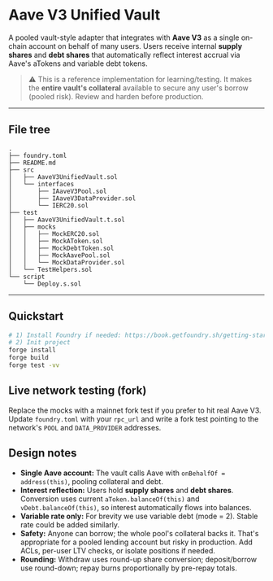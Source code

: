 # Aave V3 Unified Vault

A pooled vault-style adapter that integrates with **Aave V3** as a single on-chain account on behalf of many users. Users receive internal **supply shares** and **debt shares** that automatically reflect interest accrual via Aave's aTokens and variable debt tokens.

> ⚠️ This is a reference implementation for learning/testing. It makes the **entire vault's collateral** available to secure any user's borrow (pooled risk). Review and harden before production.

---

## File tree

```
.
├── foundry.toml
├── README.md
├── src
│   ├── AaveV3UnifiedVault.sol
│   └── interfaces
│       ├── IAaveV3Pool.sol
│       ├── IAaveV3DataProvider.sol
│       └── IERC20.sol
├── test
│   ├── AaveV3UnifiedVault.t.sol
│   ├── mocks
│   │   ├── MockERC20.sol
│   │   ├── MockAToken.sol
│   │   ├── MockDebtToken.sol
│   │   ├── MockAavePool.sol
│   │   └── MockDataProvider.sol
│   └── TestHelpers.sol
└── script
    └── Deploy.s.sol
```

---

## Quickstart

```bash
# 1) Install Foundry if needed: https://book.getfoundry.sh/getting-started/installation
# 2) Init project
forge install
forge build
forge test -vv
```

## Live network testing (fork)

Replace the mocks with a mainnet fork test if you prefer to hit real Aave V3. Update `foundry.toml` with your `rpc_url` and write a fork test pointing to the network's `POOL` and `DATA_PROVIDER` addresses.

## Design notes

* **Single Aave account:** The vault calls Aave with `onBehalfOf = address(this)`, pooling collateral and debt.
* **Interest reflection:** Users hold **supply shares** and **debt shares**. Conversion uses current `aToken.balanceOf(this)` and `vDebt.balanceOf(this)`, so interest automatically flows into balances.
* **Variable rate only:** For brevity we use variable debt (mode = 2). Stable rate could be added similarly.
* **Safety:** Anyone can borrow; the whole pool's collateral backs it. That's appropriate for a pooled lending account but risky in production. Add ACLs, per-user LTV checks, or isolate positions if needed.
* **Rounding:** Withdraw uses round-up share conversion; deposit/borrow use round-down; repay burns proportionally by pre-repay totals.
